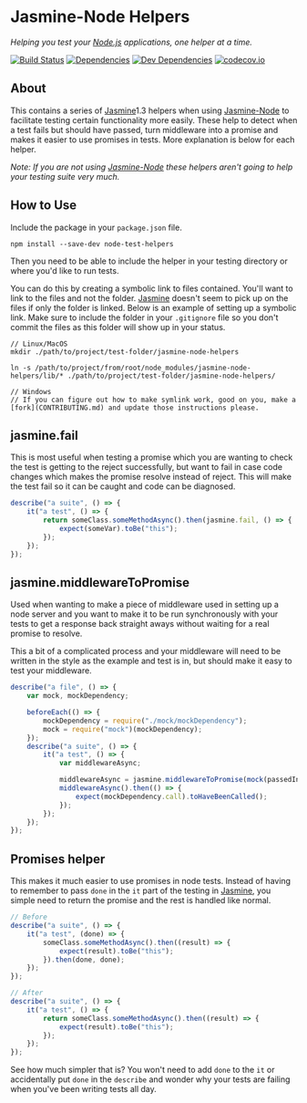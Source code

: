 Jasmine-Node Helpers
====================
*Helping you test your [Node.js] applications, one helper at a time.*

[![Build Status][travis-image]][Travis CI]
[![Dependencies][dependencies-image]][Dependencies]
[![Dev Dependencies][devdependencies-image]][Dev Dependencies]
[![codecov.io][codecov-image]][Code Coverage]

About
-----
This contains a series of [Jasmine]1.3 helpers when using [Jasmine-Node] to facilitate testing certain functionality more easily. These help to detect when a test fails but should have passed, turn middleware into a promise and makes it easier to use promises in tests. More explanation is below for each helper.

*Note: If you are not using [Jasmine-Node] these helpers aren't going to help your testing suite very much.*

How to Use
----------
Include the package in your `package.json` file.

```
npm install --save-dev node-test-helpers
```

Then you need to be able to include the helper in your testing directory or where you'd like to run tests.

You can do this by creating a symbolic link to files contained. You'll want to link to the files and not the folder. [Jasmine] doesn't seem to pick up on the files if only the folder is linked. Below is an example of setting up a symbolic link. Make sure to include the folder in your `.gitignore` file so you don't commit the files as this folder will show up in your status.

```
// Linux/MacOS
mkdir ./path/to/project/test-folder/jasmine-node-helpers

ln -s /path/to/project/from/root/node_modules/jasmine-node-helpers/lib/* ./path/to/project/test-folder/jasmine-node-helpers/

// Windows
// If you can figure out how to make symlink work, good on you, make a [fork](CONTRIBUTING.md) and update those instructions please.
```

jasmine.fail
------------
This is most useful when testing a promise which you are wanting to check the test is getting to the reject successfully, but want to fail in case code changes which makes the promise resolve instead of reject. This will make the test fail so it can be caught and code can be diagnosed.

```js
describe("a suite", () => {
    it("a test", () => {
        return someClass.someMethodAsync().then(jasmine.fail, () => {
            expect(someVar).toBe("this");
        });
    });
});
```

jasmine.middlewareToPromise
---------------------------
Used when wanting to make a piece of middleware used in setting up a node server and you want to make it to be run synchronously with your tests to get a response back straight aways without waiting for a real promise to resolve.

This a bit of a complicated process and your middleware will need to be written in the style as the example and test is in, but should make it easy to test your middleware.

```js
describe("a file", () => {
    var mock, mockDependency;

    beforeEach(() => {
        mockDependency = require("./mock/mockDependency");
        mock = require("mock")(mockDependency);
    });
    describe("a suite", () => {
        it("a test", () => {
            var middlewareAsync;

            middlewareAsync = jasmine.middlewareToPromise(mock(passedInArgument));
            middlewareAsync().then(() => {
                expect(mockDependency.call).toHaveBeenCalled();
            });
        });
    });
});
```

Promises helper
---------------

This makes it much easier to use promises in node tests. Instead of having to remember to pass `done` in the `it` part of the testing in [Jasmine], you simple need to return the promise and the rest is handled like normal.

```js
// Before
describe("a suite", () => {
    it("a test", (done) => {
        someClass.someMethodAsync().then((result) => {
            expect(result).toBe("this");
        }).then(done, done);
    });
});

// After
describe("a suite", () => {
    it("a test", () => {
        return someClass.someMethodAsync().then((result) => {
            expect(result).toBe("this");
        });
    });
});
```
See how much simpler that is? You won't need to add `done` to the `it` or accidentally put `done` in the `describe` and wonder why your tests are failing when you've been writing tests all day.


[Code Coverage]: https://codecov.io/github/AbsentSemicolon/node-test-helpers?branch=develop
[codecov-image]: https://codecov.io/github/AbsentSemicolon/node-test-helpers/coverage.svg?branch=develop
[Dev Dependencies]: https://david-dm.org/AbsentSemicolon/node-test-helpers/develop#info=devDependencies
[devdependencies-image]: https://david-dm.org/AbsentSemicolon/node-test-helpers/develop/dev-status.png
[Dependencies]: https://david-dm.org/absentsemicolon/node-test-helpers/develop
[dependencies-image]: https://david-dm.org/absentsemicolon/node-test-helpers/develop.png
[Jasmine]: https://jasmine.github.io/
[Jasmine-Node]: https://www.npmjs.com/package/jasmine-node
[Node.js]: https://nodejs.org
[travis-image]: https://secure.travis-ci.org/AbsentSemicolon/node-test-helpers.png
[Travis CI]: http://travis-ci.org/AbsentSemicolon/node-test-helpers
